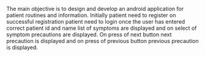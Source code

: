 The main objective is to design and develop an android application for patient routines and information. Initially patient need to register on successful registration patient need to login once the user has entered correct patient id and name list of symptoms are displayed and on select of symptom precautions are displayed. On press of next button next precaution is displayed and on press of previous button previous precaution is displayed.
